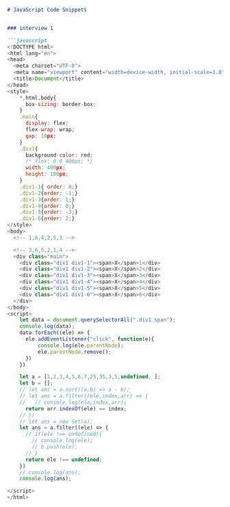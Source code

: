 
```markdown
# JavaScript Code Snippets


### interview 1

```javascript
<!DOCTYPE html>
<html lang="en">
<head>
  <meta charset="UTF-8">
  <meta name="viewport" content="width=device-width, initial-scale=1.0">
  <title>Document</title>
</head>
<style>
    *,html,body{
      box-sizing: border-box;
    }
    .main{
      display: flex;
      flex-wrap: wrap;
      gap: 10px;
    }
    .div1{
      background-color: red;
      /* flex: 0 0 400px; */
      width: 400px;
      height: 100px;
    }
    .div1-1{ order: 0;}
    .div1-2{order: -1;}
    .div1-3{order: 1;}
    .div1-4{order: 0;}
    .div1-5{order: -3;}
    .div1-6{order: 2;}
</style>
<body>
  <!-- 1,6,4,2,5,3 -->

  <!-- 3,6,5,2,1,4 -->
  <div class="main">
    <div class="div1 div1-1"><span>X</span>1</div>
    <div class="div1 div1-2"><span>X</span>2</div>
    <div class="div1 div1-3"><span>X</span>3</div>
    <div class="div1 div1-4"><span>X</span>4</div>
    <div class="div1 div1-5"><span>X</span>5</div>
    <div class="div1 div1-6"><span>X</span>6</div>
  </div>
</body>
<script>
    let data = document.querySelectorAll(".div1 span");
    console.log(data);
    data.forEach((ele) => {
      ele.addEventListener("click", function(e){
          console.log(ele.parentNode);
          ele.parentNode.remove();
      })
    })

    let a = [1,2,3,4,5,6,7,25,35,3,5,undefined, ];
    let b = [];
    // let ans = a.sort((a,b) => a - b);
    // let ans = a.filter((ele,index,arr) => {
    //   // console.log(ele,index,arr);
      return arr.indexOf(ele) == index;
    // })
    // let ans = new Set(a);
    let ans = a.filter((ele) => {
      // if(ele !== undefined){
        // console.log(ele);
        // b.push(ele);
      // }
      return ele !== undefined;
    })
    // console.log(ans);
    console.log(ans);

</script>
</html>
```
```